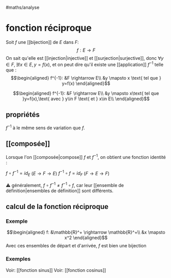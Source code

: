 #maths/analyse 
# fonction réciproque

Soit $f$ une [[bijection]] de $E$ dans $F$:
$$f: E \rightarrow F$$
On sait qu'elle est [[injection|injective]] et [[surjection|surjective]], donc $\forall y \in F, \exists!x \in E, y = f(x)$, et on peut dire qu'il existe une [[application]] $f^{-1}$ telle que :
$$\begin{aligned}
f^{-1}: &F \rightarrow E\\
        &y \mapsto x \text{ tel que } y=f(x)
\end{aligned}$$

$$\begin{aligned}
f^{-1}: &F \rightarrow E\\
   &y \mapsto x\text{ tel que }y=f(x),\text{ avec } y\in F \text{ et } x\in E\\
\end{aligned}$$

## propriétés
$f^{-1}$ à le même sens de variation que $f$.

## [[composée]]
Lorsque l'on [[composée|compose]] $f$ et $f^{-1}$, on obtient une fonction identité :

$f \circ f^{-1} = id_E$     $(E \rightarrow F \rightarrow E)$
$f^{-1}\circ f = id_F$     $(F \rightarrow E \rightarrow F)$

⚠️ généralement, $f\circ f^{-1} \neq f^{-1}\circ f$, car leur [[ensemble de définition|ensembles de définition]] sont différents.

## calcul de la fonction réciproque

### Exemple
$$\begin{aligned}
f: &\mathbb{R}^+ \rightarrow \mathbb{R}^+\\
   &x \mapsto x^2
\end{aligned}$$
Avec ces ensembles de départ et d'arrivée, $f$ est bien une bijection

### Exemples
Voir: [[fonction sinus]]
Voir: [[fonction cosinus]]
